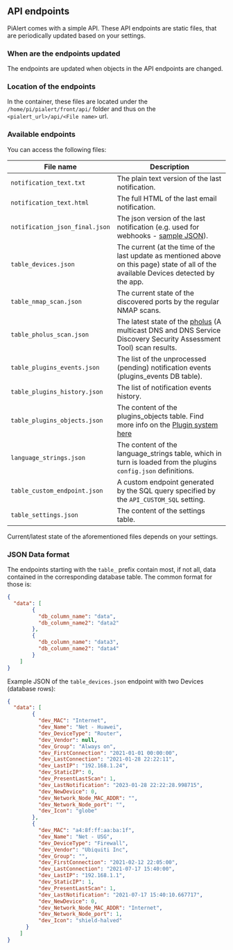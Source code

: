 ## API endpoints

PiAlert comes with a simple API. These API endpoints are static files, that are periodically updated based on your settings. 


### When are the endpoints updated

The endpoints are updated when objects in the API endpoints are changed.

### Location of the endpoints

In the container, these files are located under the `/home/pi/pialert/front/api/` folder and thus on the `<pialert_url>/api/<File name>` url.

### Available endpoints

You can access the following files:

  | File name | Description | 
  |----------------------|----------------------| 
  | `notification_text.txt` | The plain text version of the last notification. |
  | `notification_text.html` | The full HTML of the last email notification. |
  | `notification_json_final.json` | The json version of the last notification (e.g. used for webhooks - [sample JSON](https://github.com/jokob-sk/Pi.Alert/blob/main/back/webhook_json_sample.json)). |
  | `table_devices.json` | The current (at the time of the last update as mentioned above on this page) state of all of the available Devices detected by the app. |
  | `table_nmap_scan.json` | The current state of the discovered ports by the regular NMAP scans. |
  | `table_pholus_scan.json` | The latest state of the [pholus](https://github.com/jokob-sk/Pi.Alert/tree/main/pholus) (A multicast DNS and DNS Service Discovery Security Assessment Tool) scan results. |
  | `table_plugins_events.json` | The list of the unprocessed (pending) notification events (plugins_events DB table). |
  | `table_plugins_history.json` | The list of notification events history. |  
  | `table_plugins_objects.json` | The content of the plugins_objects table. Find more info on the [Plugin system here](https://github.com/jokob-sk/Pi.Alert/tree/main/front/plugins)|
  | `language_strings.json` | The content of the language_strings table, which in turn is loaded from the plugins `config.json` definitions. |  
  | `table_custom_endpoint.json` | A custom endpoint generated by the SQL query specified by the `API_CUSTOM_SQL` setting. |
  | `table_settings.json` | The content of the settings table. |
  
  Current/latest state of the aforementioned files depends on your settings.

### JSON Data format

The endpoints starting with the `table_` prefix contain most, if not all, data contained in the corresponding database table. The common format for those is:

```JSON
{
  "data": [
        {
          "db_column_name": "data",
          "db_column_name2": "data2"      
        }, 
        {
          "db_column_name": "data3",
          "db_column_name2": "data4" 
        }
    ]
}

```

Example JSON of the `table_devices.json` endpoint with two Devices (database rows):

```JSON
{
  "data": [
        {
          "dev_MAC": "Internet",
          "dev_Name": "Net - Huawei",
          "dev_DeviceType": "Router",
          "dev_Vendor": null,
          "dev_Group": "Always on",
          "dev_FirstConnection": "2021-01-01 00:00:00",
          "dev_LastConnection": "2021-01-28 22:22:11",
          "dev_LastIP": "192.168.1.24",
          "dev_StaticIP": 0,
          "dev_PresentLastScan": 1,
          "dev_LastNotification": "2023-01-28 22:22:28.998715",
          "dev_NewDevice": 0,
          "dev_Network_Node_MAC_ADDR": "",
          "dev_Network_Node_port": "",
          "dev_Icon": "globe"
        }, 
        {
          "dev_MAC": "a4:8f:ff:aa:ba:1f",
          "dev_Name": "Net - USG",
          "dev_DeviceType": "Firewall",
          "dev_Vendor": "Ubiquiti Inc",
          "dev_Group": "",
          "dev_FirstConnection": "2021-02-12 22:05:00",
          "dev_LastConnection": "2021-07-17 15:40:00",
          "dev_LastIP": "192.168.1.1",
          "dev_StaticIP": 1,
          "dev_PresentLastScan": 1,
          "dev_LastNotification": "2021-07-17 15:40:10.667717",
          "dev_NewDevice": 0,
          "dev_Network_Node_MAC_ADDR": "Internet",
          "dev_Network_Node_port": 1,
          "dev_Icon": "shield-halved"
      }
    ]
}

```

